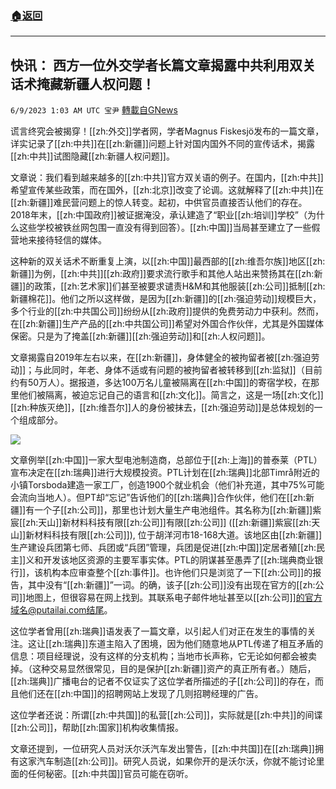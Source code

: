 ###  [:house:返回](README.md)
---


## 快讯： 西方一位外交学者长篇文章揭露中共利用双关话术掩藏新疆人权问题！
`6/9/2023 1:03 AM UTC 宝尹` [轉載自GNews](https://gnews.org/articles/1369953)

谎言终究会被揭穿！[[zh:外交]]学者网，学者Magnus Fiskesjö发布的一篇文章，详实记录了[[zh:中共]]在[[zh:新疆]]问题上针对国内国外不同的宣传话术，揭露[[zh:中共]]试图隐藏[[zh:新疆人权问题]]。

文章说：我们看到越来越多的[[zh:中共]]官方双关语的例子。在国内，[[zh:中共]]希望宣传某些政策，而在国外，[[zh:北京]]改变了论调。这就解释了[[zh:中共]]在[[zh:新疆]]难民营问题上的惊人转变。起初，中供官员直接否认他们的存在。2018年末，[[zh:中国政府]]被证据淹没，承认建造了“职业[[zh:培训]]学校”（为什么这些学校被铁丝网包围一直没有得到回答）。[[zh:中国]]当局甚至建立了一些假营地来接待轻信的媒体。

这种新的双关话术不断重复上演，以[[zh:中国]]最西部的[[zh:维吾尔族]]地区[[zh:新疆]]为例，[[zh:中共]][[zh:政府]]要求流行歌手和其他人站出来赞扬其在[[zh:新疆]]的政策，[[zh:艺术家]]们甚至被要求谴责H&M和其他服装[[zh:公司]]抵制[[zh:新疆棉花]]。他们之所以这样做，是因为[[zh:新疆]]的[[zh:强迫劳动]]规模巨大，多个行业的[[zh:中共国公司]]纷纷从[[zh:政府]]提供的免费劳动力中获利。然而，在[[zh:新疆]]生产产品的[[zh:中共国公司]]希望对外国合作伙伴，尤其是外国媒体保密。只是为了掩盖[[zh:新疆]][[zh:强迫劳动]]和[[zh:人权问题]]。

文章揭露自2019年左右以来，在[[zh:新疆]]，身体健全的被拘留者被[[zh:强迫劳动]]；与此同时，年老、身体不适或有问题的被拘留者被转移到[[zh:监狱]]（目前约有50万人）。据报道，多达100万名儿童被隔离在[[zh:中国]]的寄宿学校，在那里他们被隔离，被迫忘记自己的语言和[[zh:文化]]。简言之，这是一场[[zh:文化]][[zh:种族灭绝]]，[[zh:维吾尔]]人的身份被抹去，[[zh:强迫劳动]]是总体规划的一个组成部分。

![](https://i.imgur.com/b2YHVMU.jpg)

文章例举[[zh:中国]]一家大型电池制造商，总部位于[[zh:上海]]的普泰莱（PTL）宣布决定在[[zh:瑞典]]进行大规模投资。PTL计划在[[zh:瑞典]]北部Timrå附近的小镇Torsboda建造一家工厂，创造1900个就业机会（他们补充道，其中75%可能会流向当地人）。但PT却“忘记”告诉他们的[[zh:瑞典]]合作伙伴，他们在[[zh:新疆]]有一个子[[zh:公司]]，那里也计划大量生产电池组件。其名称为[[zh:新疆]]紫宸[[zh:天山]]新材料科技有限[[zh:公司]]有限[[zh:公司]] ([[zh:新疆]]紫宸[[zh:天山]]新材料科技有限[[zh:公司]]), 位于胡洋河市18-168大道。该地区由[[zh:新疆]]生产建设兵团第七师、兵团或“兵团”管理，兵团是促进[[zh:中国]]定居者殖[[zh:民主]]义和开发该地区资源的主要军事实体。PTL的阴谋甚至愚弄了[[zh:瑞典商业银行]]，该机构本应审查整个[[zh:事件]]。也许他们只是浏览了一下[[zh:公司]]的报告，其中没有“[[zh:新疆]]”一词。的确，该子[[zh:公司]]没有出现在官方的[[zh:公司]]地图上，但很容易在网上找到。其联系电子邮件地址甚至以[[zh:公司]]的官方域名@putailai.com结尾。

这位学者曾用[[zh:瑞典]]语发表了一篇文章，以引起人们对正在发生的事情的关注。这让[[zh:瑞典]]东道主陷入了困境，因为他们随意地从PTL传递了相互矛盾的信息：项目经理说，没有这样的分支机构；当地市长声称，它无论如何都会被卖掉。（这种交易显然很常见，目的是保护[[zh:新疆]]资产的真正所有者。）随后，[[zh:瑞典]]广播电台的记者不仅证实了这位学者所描述的子[[zh:公司]]的存在，而且他们还在[[zh:中国]]的招聘网站上发现了几则招聘经理的广告。

这位学者还说：所谓[[zh:中共国]]的私营[[zh:公司]]，实际就是[[zh:中共]]的间谍[[zh:公司]]，帮助[[zh:国家]]机构收集情报。

文章还提到，一位研究人员对沃尔沃汽车发出警告，[[zh:中共国]]在[[zh:瑞典]]拥有这家汽车制造[[zh:公司]]。研究人员说，如果你开的是沃尔沃，你就不能讨论里面的任何秘密。[[zh:中共国]]官员可能在窃听。
